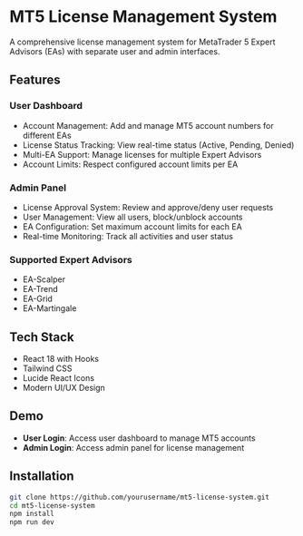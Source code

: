 # MT5 License Management System

A comprehensive license management system for MetaTrader 5 Expert Advisors (EAs) with separate user and admin interfaces.

## Features

### User Dashboard
- Account Management: Add and manage MT5 account numbers for different EAs
- License Status Tracking: View real-time status (Active, Pending, Denied)
- Multi-EA Support: Manage licenses for multiple Expert Advisors
- Account Limits: Respect configured account limits per EA

### Admin Panel
- License Approval System: Review and approve/deny user requests
- User Management: View all users, block/unblock accounts
- EA Configuration: Set maximum account limits for each EA
- Real-time Monitoring: Track all activities and user status

### Supported Expert Advisors
- EA-Scalper
- EA-Trend
- EA-Grid
- EA-Martingale

## Tech Stack
- React 18 with Hooks
- Tailwind CSS
- Lucide React Icons
- Modern UI/UX Design

## Demo
- **User Login**: Access user dashboard to manage MT5 accounts
- **Admin Login**: Access admin panel for license management

## Installation

```bash
git clone https://github.com/yourusername/mt5-license-system.git
cd mt5-license-system
npm install
npm run dev
